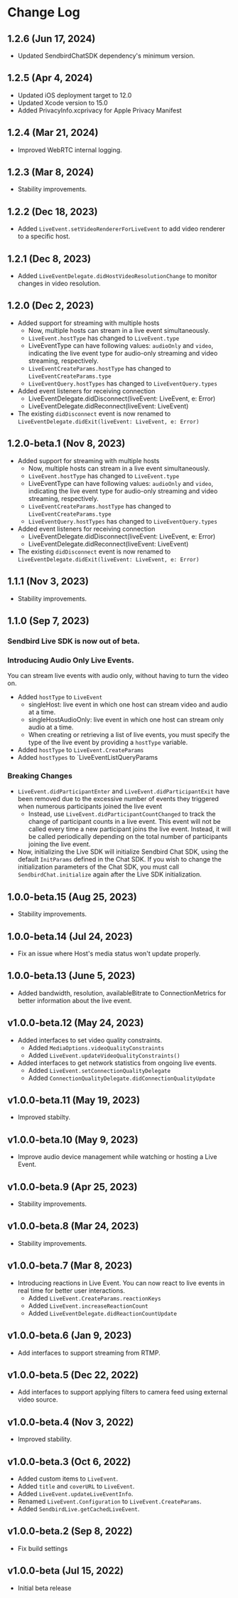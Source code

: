 # Change Log

## 1.2.6 (Jun 17, 2024)
* Updated SendbirdChatSDK dependency's minimum version.

## 1.2.5 (Apr 4, 2024)
* Updated iOS deployment target to 12.0
* Updated Xcode version to 15.0
* Added PrivacyInfo.xcprivacy for Apple Privacy Manifest

## 1.2.4 (Mar 21, 2024)
- Improved WebRTC internal logging.

## 1.2.3 (Mar 8, 2024)
- Stability improvements. 

## 1.2.2 (Dec 18, 2023)
- Added `LiveEvent.setVideoRendererForLiveEvent` to add video renderer to a specific host. 

## 1.2.1 (Dec 8, 2023)
- Added `LiveEventDelegate.didHostVideoResolutionChange` to monitor changes in video resolution. 

## 1.2.0 (Dec 2, 2023)
- Added support for streaming with multiple hosts
    - Now, multiple hosts can stream in a live event simultaneously. 
    - `LiveEvent.hostType` has changed to `LiveEvent.type`
    - LiveEventType can have following values: `audioOnly` and `video`, indicating the live event type for audio-only streaming and video streaming, respectively. 
    - `LiveEventCreateParams.hostType` has changed to `LiveEventCreateParams.type`
    - `LiveEventQuery.hostTypes` has changed to `LiveEventQuery.types`
- Added event listeners for receiving connection
    - LiveEventDelegate.didDisconnect(liveEvent: LiveEvent, e: Error)
    - LiveEventDelegate.didReconnect(liveEvent: LiveEvent)
- The existing `didDisconnect` event is now renamed to `LiveEventDelegate.didExit(liveEvent: LiveEvent, e: Error)`

## 1.2.0-beta.1 (Nov 8, 2023)
- Added support for streaming with multiple hosts
    - Now, multiple hosts can stream in a live event simultaneously. 
    - `LiveEvent.hostType` has changed to `LiveEvent.type`
    - LiveEventType can have following values: `audioOnly` and `video`, indicating the live event type for audio-only streaming and video streaming, respectively. 
    - `LiveEventCreateParams.hostType` has changed to `LiveEventCreateParams.type`
    - `LiveEventQuery.hostTypes` has changed to `LiveEventQuery.types`
- Added event listeners for receiving connection
    - LiveEventDelegate.didDisconnect(liveEvent: LiveEvent, e: Error)
    - LiveEventDelegate.didReconnect(liveEvent: LiveEvent)
- The existing `didDisconnect` event is now renamed to `LiveEventDelegate.didExit(liveEvent: LiveEvent, e: Error)`

## 1.1.1 (Nov 3, 2023)
- Stability improvements.

## 1.1.0 (Sep 7, 2023)
### Sendbird Live SDK is now out of beta. 

### Introducing Audio Only Live Events. 
You can stream live events with audio only, without having to turn the video on. 
- Added `hostType` to `LiveEvent`
    - singleHost: live event in which one host can stream video and audio at a time. 
    - singleHostAudioOnly: live event in which one host can stream only audio at a time. 
    - When creating or retrieving a list of live events, you must specify the type of the live event by providing a `hostType` variable. 
- Added `hostType` to `LiveEvent.CreateParams`
- Added `hostTypes` to `LiveEventListQueryParams

### Breaking Changes
- `LiveEvent.didParticipantEnter` and `LiveEvent.didParticipantExit` have been removed due to the excessive number of events they triggered when numerous participants joined the live event
    - Instead, use `LiveEvent.didParticipantCountChanged` to track the change of participant counts in a live event. This event will not be called every time a new participant joins the live event. Instead, it will be called periodically depending on the total number of participants joining the live event.
- Now, initializing the Live SDK will initialize Sendbird Chat SDK, using the default `InitParams` defined in the Chat SDK. If you wish to change the initialization parameters of the Chat SDK, you must call `SendbirdChat.initialize` again after the Live SDK initialization. 

## 1.0.0-beta.15 (Aug 25, 2023)
- Stability improvements. 

## 1.0.0-beta.14 (Jul 24, 2023)
- Fix an issue where Host's media status won't update properly. 

## 1.0.0-beta.13 (June 5, 2023)
- Added bandwidth, resolution, availableBitrate to ConnectionMetrics for better information about the live event.

## v1.0.0-beta.12 (May 24, 2023)
- Added interfaces to set video quality constraints. 
    - Added `MediaOptions.videoQualityConstraints`
    - Added `LiveEvent.updateVideoQualityConstraints()`
- Added interfaces to get network statistics from ongoing live events. 
    - Added `LiveEvent.setConnectionQualityDelegate`
    - Added `ConnectionQualityDelegate.didConnectionQualityUpdate`

## v1.0.0-beta.11 (May 19, 2023)
- Improved stabilty.

## v1.0.0-beta.10 (May 9, 2023)
- Improve audio device management while watching or hosting a Live Event.

## v1.0.0-beta.9 (Apr 25, 2023)
- Stability improvements.

## v1.0.0-beta.8 (Mar 24, 2023)
- Stability improvements.
    
## v1.0.0-beta.7 (Mar 8, 2023)
- Introducing reactions in Live Event. You can now react to live events in real time for better user interactions. 
    - Added `LiveEvent.CreateParams.reactionKeys`
    - Added `LiveEvent.increaseReactionCount`
    - Added `LiveEventDelegate.didReactionCountUpdate`

## v1.0.0-beta.6 (Jan 9, 2023)
- Add interfaces to support streaming from RTMP. 

## v1.0.0-beta.5 (Dec 22, 2022)
- Add interfaces to support applying filters to camera feed using external video source. 

## v1.0.0-beta.4 (Nov 3, 2022)
- Improved stability. 

## v1.0.0-beta.3 (Oct 6, 2022)
- Added custom items to `LiveEvent`.
- Added `title` and `coverURL` to `LiveEvent`.
- Added `LiveEvent.updateLiveEventInfo`.
- Renamed `LiveEvent.Configuration` to `LiveEvent.CreateParams`.
- Added `SendbirdLive.getCachedLiveEvent`.

## v1.0.0-beta.2 (Sep 8, 2022)
- Fix build settings

## v1.0.0-beta (Jul 15, 2022)
- Initial beta release
